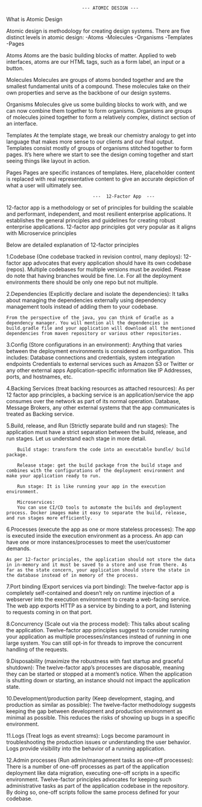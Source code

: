                                 --- ATOMIC DESIGN ---

What is Atomic Design

Atomic design is methodology for creating design systems. There are five distinct levels in atomic design:
-Atoms
-Molecules
-Organisms
-Templates
-Pages

Atoms
Atoms are the basic building blocks of matter. Applied to web interfaces, atoms are our HTML tags, such as a form label, an input or a button.

Molecules
Molecules are groups of atoms bonded together and are the smallest fundamental units of a compound. These molecules take on their own properties and serve as the backbone of our design systems.

Organisms
Molecules give us some building blocks to work with, and we can now combine them together to form organisms. Organisms are groups of molecules joined together to form a relatively complex, distinct section of an interface.

Templates
At the template stage, we break our chemistry analogy to get into language that makes more sense to our clients and our final output. Templates consist mostly of groups of organisms stitched together to form pages. It’s here where we start to see the design coming together and start seeing things like layout in action.

Pages
Pages are specific instances of templates. Here, placeholder content is replaced with real representative content to give an accurate depiction of what a user will ultimately see.

                                    ---  12-Factor App  ---

12-factor app is a methodology or set of principles for building the scalable and performant, independent, and most resilient enterprise applications. It establishes the general principles and guidelines for creating robust enterprise applications. 12-factor app principles got very popular as it aligns with Microservice principles

Below are detailed explanation of 12-factor principles

1.Codebase (One codebase tracked in revision control, many deploys):
12-factor app advocates that every application should have its own codebase (repos). Multiple codebases for multiple versions must be avoided. Please do note that having branches would be fine. I.e. For all the deployment environments there should be only one repo but not multiple.

2.Dependencies (Explicitly declare and isolate the dependencies):
It talks about managing the dependencies externally using dependency management tools instead of adding them to your codebase.

    From the perspective of the java, you can think of Gradle as a dependency manager. You will mention all the dependencies in build.gradle file and your application will download all the mentioned dependencies from maven repository or various other repositories.

3.Config (Store configurations in an environment):
Anything that varies between the deployment environments is considered as configuration. This includes:
Database connections and credentials, system integration endpoints
Credentials to external services such as Amazon S3 or Twitter or any other external apps
Application-specific information like IP Addresses, ports, and hostnames, etc.

4.Backing Services (treat backing resources as attached resources):
As per 12 factor app principles, a backing service is an application/service the app consumes over the network as part of its normal operation.
Database, Message Brokers, any other external systems that the app communicates is treated as Backing service.

5.Build, release, and Run (Strictly separate build and run stages):
The application must have a strict separation between the build, release, and run stages. Let us understand each stage in more detail.

        Build stage: transform the code into an executable bundle/ build package.

        Release stage: get the build package from the build stage and combines with the configurations of the deployment environment and make your application ready to run.

        Run stage: It is like running your app in the execution environment.

        Microservices:
        You can use CI/CD tools to automate the builds and deployment process. Docker images make it easy to separate the build, release, and run stages more efficiently.

6.Processes (execute the app as one or more stateless processes):
The app is executed inside the execution environment as a process. An app can have one or more instances/processes to meet the user/customer demands.

    As per 12-factor principles, the application should not store the data in in-memory and it must be saved to a store and use from there. As far as the state concern, your application should store the state in the database instead of in memory of the process.

7.Port binding (Export services via port binding):
The twelve-factor app is completely self-contained and doesn’t rely on runtime injection of a webserver into the execution environment to create a web-facing service. The web app exports HTTP as a service by binding to a port, and listening to requests coming in on that port.

8.Concurrency (Scale out via the process model):
This talks about scaling the application. Twelve-factor app principles suggest to consider running your application as multiple processes/instances instead of running in one large system. You can still opt-in for threads to improve the concurrent handling of the requests.

9.Disposability (maximize the robustness with fast startup and graceful shutdown):
The twelve-factor app’s processes are disposable, meaning they can be started or stopped at a moment’s notice. When the application is shutting down or starting, an instance should not impact the application state.

10.Development/production parity (Keep development, staging, and production as similar as possible):
The twelve-factor methodology suggests keeping the gap between development and production environment as minimal as possible. This reduces the risks of showing up bugs in a specific environment.

11.Logs (Treat logs as event streams):
Logs become paramount in troubleshooting the production issues or understanding the user behavior. Logs provide visibility into the behavior of a running application.

12.Admin processes (Run admin/management tasks as one-off processes):
There is a number of one-off processes as part of the application deployment like data migration, executing one-off scripts in a specific environment.
Twelve-factor principles advocates for keeping such administrative tasks as part of the application codebase in the repository. By doing so, one-off scripts follow the same process defined for your codebase.
